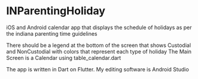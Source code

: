 # INParentingHoliday
iOS and Android calendar app that displays the schedule of holidays as per the indiana parenting time guidelines

There should be a legend at the bottom of the screen that shows Custodial and NonCustodial with colors that represent each type of holiday
The Main Screen is a Calendar using table_calendar.dart

The app is written in Dart on Flutter. My editing software is Android Studio
